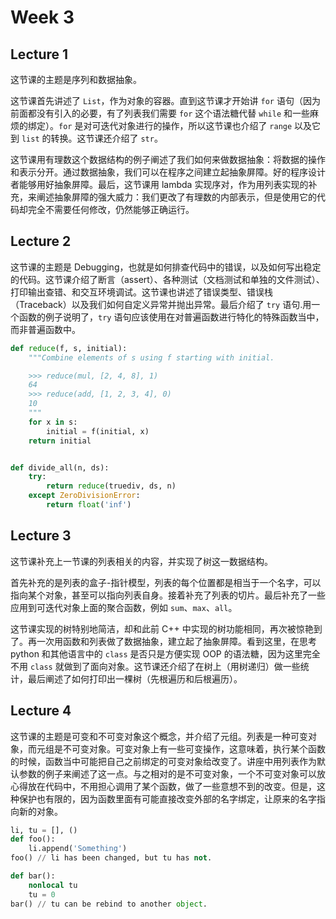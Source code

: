 # Week 3

## Lecture 1

这节课的主题是序列和数据抽象。

这节课首先讲述了 `List`，作为对象的容器。直到这节课才开始讲 `for` 语句（因为前面都没有引入的必要，有了列表我们需要 `for` 这个语法糖代替 `while` 和一些麻烦的绑定）。`for` 是对可迭代对象进行的操作，所以这节课也介绍了 `range` 以及它到 `list` 的转换。这节课还介绍了 `str`。

这节课用有理数这个数据结构的例子阐述了我们如何来做数据抽象：将数据的操作和表示分开。通过数据抽象，我们可以在程序之间建立起抽象屏障。好的程序设计者能够用好抽象屏障。最后，这节课用 lambda 实现序对，作为用列表实现的补充，来阐述抽象屏障的强大威力：我们更改了有理数的内部表示，但是使用它的代码却完全不需要任何修改，仍然能够正确运行。

## Lecture 2

这节课的主题是 Debugging，也就是如何排查代码中的错误，以及如何写出稳定的代码。这节课介绍了断言（assert）、各种测试（文档测试和单独的文件测试）、打印输出查错、和交互环境调试。这节课也讲述了错误类型、错误栈（Traceback）以及我们如何自定义异常并抛出异常。最后介绍了 `try` 语句.用一个函数的例子说明了，`try` 语句应该使用在对普遍函数进行特化的特殊函数当中，而非普遍函数中。

```python
def reduce(f, s, initial):
    """Combine elements of s using f starting with initial.

    >>> reduce(mul, [2, 4, 8], 1)
    64
    >>> reduce(add, [1, 2, 3, 4], 0)
    10
    """
    for x in s:
        initial = f(initial, x)
    return initial


def divide_all(n, ds):
    try:
        return reduce(truediv, ds, n)
    except ZeroDivisionError:
        return float('inf')
```

## Lecture 3

这节课补充上一节课的列表相关的内容，并实现了树这一数据结构。

首先补充的是列表的盒子-指针模型，列表的每个位置都是相当于一个名字，可以指向某个对象，甚至可以指向列表自身。接着补充了列表的切片。最后补充了一些应用到可迭代对象上面的聚合函数，例如 `sum`、`max`、`all`。

这节课实现的树特别地简洁，却和此前 C++ 中实现的树功能相同，再次被惊艳到了。再一次用函数和列表做了数据抽象，建立起了抽象屏障。看到这里，在思考 python 和其他语言中的 `class` 是否只是方便实现 OOP 的语法糖，因为这里完全不用 `class` 就做到了面向对象。这节课还介绍了在树上（用树递归）做一些统计，最后阐述了如何打印出一棵树（先根遍历和后根遍历）。

## Lecture 4

这节课的主题是可变和不可变对象这个概念，并介绍了元组。列表是一种可变对象，而元组是不可变对象。可变对象上有一些可变操作，这意味着，执行某个函数的时候，函数当中可能把自己之前绑定的可变对象给改变了。讲座中用列表作为默认参数的例子来阐述了这一点。与之相对的是不可变对象，一个不可变对象可以放心得放在代码中，不用担心调用了某个函数，做了一些意想不到的改变。但是，这种保护也有限的，因为函数里面有可能直接改变外部的名字绑定，让原来的名字指向新的对象。

```python
li, tu = [], ()
def foo():
    li.append('Something')
foo() // li has been changed, but tu has not.

def bar():
    nonlocal tu
    tu = 0
bar() // tu can be rebind to another object.
```
